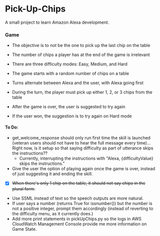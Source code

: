 # Pick-Up-Chips
A small project to learn Amazon Alexa development.

### Game
* The objective is to *not* be the one to pick up the last chip on the table
* The number of chips a player has at the end of the game is irrelevant


* There are three difficulty modes: Easy, Medium, and Hard
* The game starts with a random number of chips on a table
* Turns alternate between Alexa and the user, with Alexa going first
* During the turn, the player must pick up either 1, 2, or 3 chips from the table


* After the game is over, the user is suggested to try again
* If the user won, the suggestion is to try again on Hard mode

#### To Do:
* get_welcome_response should only run first time the skill is launched (veteran users should not have to hear the full message every time)... Right now, is it setup so that saying difficulty as part of utterance skips the instructions??
  * Currently, interrupting the instructions with "Alexa, {difficultyValue} skips the instructions."
* Give the user the option of playing again once the game is over, instead of just suggesting it and ending the skill.
* [x] ~~When there's only 1 chip on the table, it should not say chip*s* in the plural form.~~
* Use SSML instead of text so the speech outputs are more natural.
* If user says a number (returns True for issnumber()) but the number is not a positive integer, prompt them accordingly (instead of reverting to the difficulty menu, as it currently does.)
* Add more print statements in pickUpChips.py so the logs in AWS CloudWatch Management Console provide me more information on Game State.
